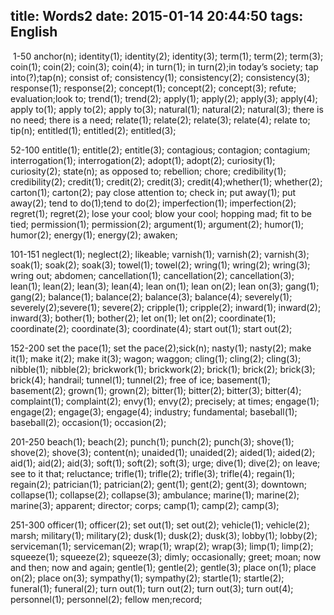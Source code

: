 title: Words2
date: 2015-01-14 20:44:50
tags: English
---
<img src="{%view%}2015-1-14-words2.jpg{%suffix%}" alt=""></img>
1-50
anchor(n); identity(1); identity(2); identity(3); term(1); term(2); term(3); coin(1); coin(2); coin(3); coin(4); in turn(1); in turn(2);in today’s society; tap into(?);tap(n); consist of; consistency(1); consistency(2); consistency(3); response(1); response(2); concept(1); concept(2); concept(3); refute; evaluation;look to; trend(1); trend(2); apply(1); apply(2); apply(3); apply(4); apply to(1); apply to(2); apply to(3); natural(1); natural(2); natural(3); there is no need; there is a need; relate(1); relate(2); relate(3); relate(4); relate to; tip(n); entitled(1); entitled(2); entitled(3); 
<!--more-->
52-100
entitle(1); entitle(2); entitle(3); contagious; contagion; contagium; interrogation(1); interrogation(2); adopt(1); adopt(2); curiosity(1); curiosity(2); state(n); as opposed to; rebellion; chore; credibility(1); credibility(2); credit(1); credit(2); credit(3); credit(4);whether(1); whether(2); carton(1); carton(2); pay close attention to; check in; put away(1); put away(2); tend to do(1);tend to do(2); imperfection(1); imperfection(2); regret(1); regret(2); lose your cool; blow your cool; hopping mad; fit to be tied; permission(1); permission(2); argument(1); argument(2); humor(1); humor(2); energy(1); energy(2); awaken; 

101-151
neglect(1); neglect(2); likeable; varnish(1); varnish(2); varnish(3); soak(1); soak(2); soak(3); towel(1); towel(2); wring(1); wring(2); wring(3); wring out; abdomen; cancellation(1); cancellation(2); cancellation(3); lean(1); lean(2); lean(3); lean(4); lean on(1); lean on(2); lean on(3); gang(1); gang(2); balance(1); balance(2); balance(3); balance(4); severely(1); severely(2);severe(1); severe(2); cripple(1); cripple(2); inward(1); inward(2); inward(3); bother(1); bother(2); let on(1); let on(2); coordinate(1); coordinate(2); coordinate(3); coordinate(4); start out(1); start out(2); 

152-200
set the pace(1); set the pace(2);sick(n); nasty(1); nasty(2); make it(1); make it(2); make it(3); wagon; waggon; cling(1); cling(2); cling(3); nibble(1); nibble(2); brickwork(1); brickwork(2); brick(1); brick(2); brick(3); brick(4); handrail; tunnel(1); tunnel(2); free of ice; basement(1); basement(2); grown(1); grown(2); bitter(1); bitter(2); bitter(3); bitter(4); complaint(1); complaint(2); envy(1); envy(2); precisely; at times; engage(1); engage(2); engage(3); engage(4); industry; fundamental; baseball(1); baseball(2); occasion(1); occasion(2); 

201-250
beach(1); beach(2); punch(1); punch(2); punch(3); shove(1); shove(2); shove(3); content(n); unaided(1); unaided(2); aided(1); aided(2); aid(1); aid(2); aid(3); soft(1); soft(2); soft(3); urge; dive(1); dive(2); on leave; see to it that; reluctance; trifle(1); trifle(2); trifle(3); trifle(4); regain(1); regain(2); patrician(1); patrician(2); gent(1); gent(2); gent(3); downtown; collapse(1); collapse(2); collapse(3); ambulance; marine(1); marine(2); marine(3); apparent; director; corps; camp(1); camp(2); camp(3); 

251-300
officer(1); officer(2); set out(1); set out(2); vehicle(1); vehicle(2); marsh; military(1); military(2); dusk(1); dusk(2); dusk(3); lobby(1); lobby(2); serviceman(1); serviceman(2); wrap(1); wrap(2); wrap(3); limp(1); limp(2); squeeze(1); squeeze(2); squeeze(3); dimly; occasionally; greet; moan; now and then; now and again; gentle(1); gentle(2); gentle(3); place on(1); place on(2); place on(3); sympathy(1); sympathy(2); startle(1); startle(2); funeral(1); funeral(2); turn out(1); turn out(2); turn out(3); turn out(4); personnel(1); personnel(2); fellow men;record;